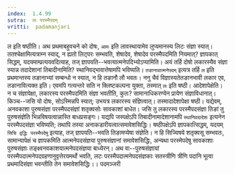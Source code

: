 ```yaml
---
index:  1.4.99
sutra:  लः परस्मैपदम्
vritti:  padamanjari
---
```


ल इति षष्ठीति। अथ प्रथमाबहुवचने को दोषः, `आमः` इति लावस्थायामेव लुप्यमानस्य लिटः संज्ञा स्यात्। ततश्चेक्षामित्यत्राम्न स्याद्, न ह्यतो लिट्परः सम्भवति, शेषादेव, शेषादेव परस्मैपदमिति नियमात्? ज्ञापकात् सिद्धम्, यदयमाम्प्रत्ययवदित्याह, तज् ज्ञापयति--भवत्यात्मनेपदिभ्योऽप्यामिति। अयं तर्हि दोषो लकारस्यैव संज्ञा स्यान्न तदादेशानां तिबादीनामिति? स्थानिवद्भावात्तेषामपि भविष्यति। `तङानावात्मनेपदम्` इत्यत्र तर्हि `ल` इति प्रथमान्तस्य तङानाभ्यां सम्बन्धो न स्यात्, न हि तङानौ लौ भवतः। ननु चैवं विज्ञास्यतेतङानभावी लकार एव, तङानावित्यक्त इति। एवमपि गत्यन्तरे सति न क्लिष्टकल्पना युक्ता, तस्मात् `लः` इति षष्ठी। आदेशापेक्षेति। न च संज्ञापेक्षा, लकारस्य परस्मैपदमिति संज्ञा भवतीति, कुतः? सामानाधिकरण्येन प्रायेण संज्ञाविधानात्। किञ्च--जसि यो दोषः, सोऽस्मिन्नपि स्यात्; उभयत्र लकारस्य संज्ञित्वात्। तस्मादादेशापेक्षा षष्ठी। यद्येवम्, अनवकाशा पुरुषसंज्ञा परस्मैपदसंज्ञां शतृक्वसोः सावकाशां बाधेत। जसि तु लकारस्य परस्मैपदसंज्ञा तिङां तु पुरुषसंज्ञेति भिन्नविषयत्वान्नास्ति बाधप्रसङ्गः। यद्यपि जस्पक्षेऽपि तिबादीनामादेशानामपि `स्थानिवदादेशः` इत्यनेन परस्मैपदसंज्ञा भविष्यति; तथापि तस्या अनाकडारीयत्वात्समावेशसिद्धिः। षष्ठीपक्षेऽपि ज्ञापकात्सिद्धम्, यदयम् `सिचि वृद्धिः परस्मैपदेषु` इत्याह, तज् ज्ञापयति--भवति तिङामप्येषा संज्ञेति। न हि सिज्विषये शतृक्वसू सम्भवतः, सामान्यापेक्षं च ज्ञापकमिति आत्मनेपदसंज्ञया पुरुषसंज्ञानां समावेशसिद्धिः, अन्यथा परस्मेपदेषु सावकाशाः पुरुषसंज्ञाः तङ्क्ष्वनवकाशयात्मनेपदसंज्ञया बाध्येरन्। अथ वा--पुरुषसंज्ञायां परस्मैपदात्मनेपदग्रहणानुवृत्तेरयमर्थो भवति, लटः परस्मैपदात्मनेपदसंज्ञकाः सतस्त्रीणि त्रीणि पदानि भूत्वा प्रथमादिसंज्ञा भवन्तीति तेन समावेशसिद्धिः।।
पदमञ्जरी
